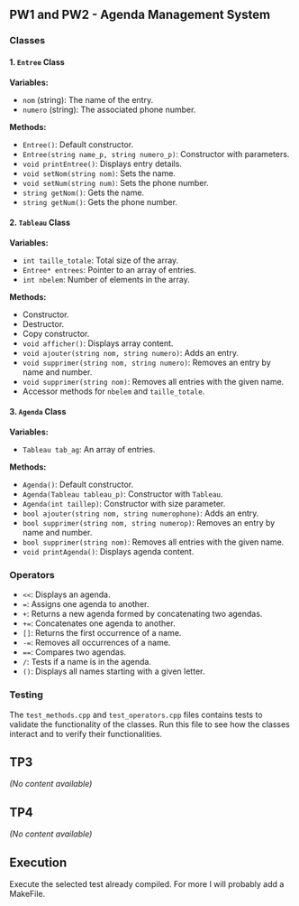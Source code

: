 
## PW1 and PW2 - Agenda Management System

### Classes

#### 1. `Entree` Class

**Variables:**
- `nom` (string): The name of the entry.
- `numero` (string): The associated phone number.

**Methods:**
- `Entree()`: Default constructor.
- `Entree(string name_p, string numero_p)`: Constructor with parameters.
- `void printEntree()`: Displays entry details.
- `void setNom(string nom)`: Sets the name.
- `void setNum(string num)`: Sets the phone number.
- `string getNom()`: Gets the name.
- `string getNum()`: Gets the phone number.

#### 2. `Tableau` Class

**Variables:**
- `int taille_totale`: Total size of the array.
- `Entree* entrees`: Pointer to an array of entries.
- `int nbelem`: Number of elements in the array.

**Methods:**
- Constructor.
- Destructor.
- Copy constructor.
- `void afficher()`: Displays array content.
- `void ajouter(string nom, string numero)`: Adds an entry.
- `void supprimer(string nom, string numero)`: Removes an entry by name and number.
- `void supprimer(string nom)`: Removes all entries with the given name.
- Accessor methods for `nbelem` and `taille_totale`.

#### 3. `Agenda` Class

**Variables:**
- `Tableau tab_ag`: An array of entries.

**Methods:**
- `Agenda()`: Default constructor.
- `Agenda(Tableau tableau_p)`: Constructor with `Tableau`.
- `Agenda(int taillep)`: Constructor with size parameter.
- `bool ajouter(string nom, string numerophone)`: Adds an entry.
- `bool supprimer(string nom, string numerop)`: Removes an entry by name and number.
- `bool supprimer(string nom)`: Removes all entries with the given name.
- `void printAgenda()`: Displays agenda content.

### Operators

- `<<`: Displays an agenda.
- `=`: Assigns one agenda to another.
- `+`: Returns a new agenda formed by concatenating two agendas.
- `+=`: Concatenates one agenda to another.
- `[]`: Returns the first occurrence of a name.
- `-=`: Removes all occurrences of a name.
- `==`: Compares two agendas.
- `/`: Tests if a name is in the agenda.
- `()`: Displays all names starting with a given letter.

### Testing

The `test_methods.cpp` and `test_operators.cpp` files contains tests to validate the functionality of the classes. Run this file to see how the classes interact and to verify their functionalities.


## TP3

*(No content available)*

## TP4

*(No content available)*

## Execution
Execute the selected test already compiled. For more I will probably add a MakeFile.

